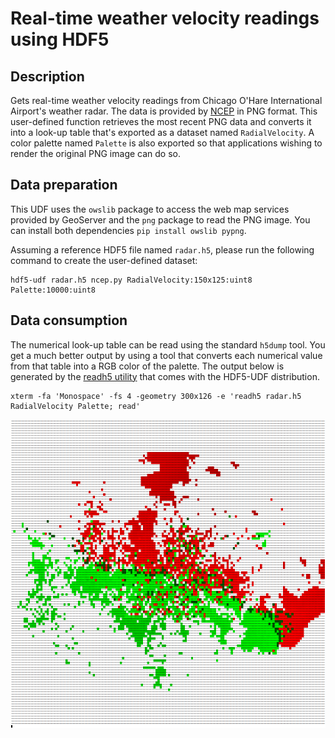 # Real-time weather velocity readings using HDF5

## Description

Gets real-time weather velocity readings from Chicago O'Hare International
Airport's weather radar. The data is provided by
[NCEP](https://opengeo.ncep.noaa.gov/geoserver/www/index.html)
in PNG format. This user-defined function retrieves the most recent PNG data
and converts it into a look-up table that's exported as a dataset named
`RadialVelocity`. A color palette named `Palette` is also exported so that
applications wishing to render the original PNG image can do so.

## Data preparation

This UDF uses the `owslib` package to access the web map services provided by
GeoServer and the `png` package to read the PNG image. You can install both
dependencies `pip install owslib pypng`.

Assuming a reference HDF5 file named `radar.h5`, please run the following
command to create the user-defined dataset:

```
hdf5-udf radar.h5 ncep.py RadialVelocity:150x125:uint8 Palette:10000:uint8
```

## Data consumption

The numerical look-up table can be read using the standard `h5dump` tool.
You get a much better output by using a tool that converts each numerical
value from that table into a RGB color of the palette. The output below
is generated by the [readh5 utility](https://github.com/lucasvr/hdf5-udf/blob/default/examples/readh5.cpp)
that comes with the HDF5-UDF distribution.

```
xterm -fa 'Monospace' -fs 4 -geometry 300x126 -e 'readh5 radar.h5 RadialVelocity Palette; read'
```

![](screenshot.png)
